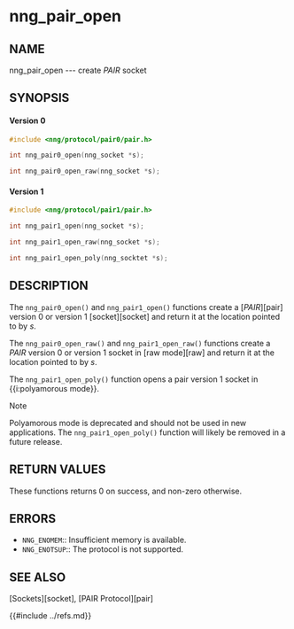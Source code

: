 # nng_pair_open

## NAME

nng_pair_open --- create _PAIR_ socket

## SYNOPSIS

#### Version 0
```c
#include <nng/protocol/pair0/pair.h>

int nng_pair0_open(nng_socket *s);

int nng_pair0_open_raw(nng_socket *s);
```

#### Version 1
```c
#include <nng/protocol/pair1/pair.h>

int nng_pair1_open(nng_socket *s);

int nng_pair1_open_raw(nng_socket *s);

int nng_pair1_open_poly(nng_socktet *s);
```

## DESCRIPTION

The `nng_pair0_open()` and `nng_pair1_open()` functions
create a [_PAIR_][pair] version 0 or version 1
[socket][socket] and return it at the location pointed to by _s_.

The `nng_pair0_open_raw()` and `nng_pair1_open_raw()` functions
create a _PAIR_ version 0 or version 1 socket in
[raw mode][raw] and return it at the location pointed to by _s_.

The `nng_pair1_open_poly()` function opens a pair version 1 socket in
{{i:polyamorous mode}}.

> [!NOTE]
> Polyamorous mode is deprecated and should not be used in new applications.
> The `nng_pair1_open_poly()` function will likely be removed in a future release.

## RETURN VALUES

These functions returns 0 on success, and non-zero otherwise.

## ERRORS

* `NNG_ENOMEM`:: Insufficient memory is available.
* `NNG_ENOTSUP`:: The protocol is not supported.

## SEE ALSO

[Sockets][socket],
[PAIR Protocol][pair]

{{#include ../refs.md}}
